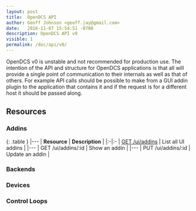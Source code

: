 ```yaml
---
layout: post
title:  OpenDCS API
author: Geoff Johnson <geoff.jay@gmail.com>
date:   2016-11-07 15:54:51 -0700
description: OpenDCS API v0
visible: 1
permalink: /doc/api/v0/
---
```


OpenDCS v0 is unstable and not recommended for production use. The intention of
the API and structure for OpenDCS applications is that all will provide a single
point of communication to their internals as well as that of others. For example
API calls should be possible to make from a GUI addin plugin to the application
that contains it and if the request is for a different host it should be passed
along.
<!--break-->

## Resources

### Addins

{: .table }
|---
| **Resource** | **Description** |
|:-|:-
| [GET /ui/addins][addins-get] | List all UI addins |
|---
| GET /ui/addins/:id | Show an addin |
|---
| PUT /ui/addins/:id | Update an addin |

[addins-get]:{{site.baseurl}}/doc/api/v0/addins/get/

### Backends

### Devices

### Control Loops
